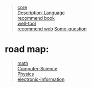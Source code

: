 > [core](./core/core_theory.md)   
> [Description-Language](./core/Description-Language.md)           
> [recommend book](./well_book.md)      
> [well-tool](./core/well_tool.md)     
> [recommend web](./core/well_web.md)
> [Some-question](./core/Some-question.md)
# road map:
>  [math](./Study-Plan/math.md)     
>  [Computer-Science](./Study-Plan/computer-science.md)     
>  [Physics](./Study-Plan/physics.md)       
>  [electronic-information](./Study-Plan/electronic-information.md)



